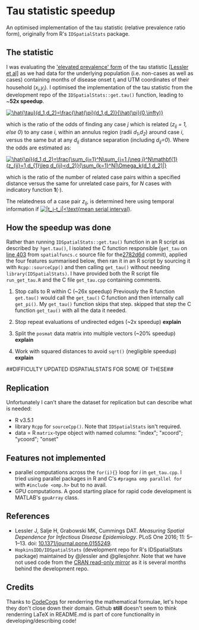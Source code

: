 # Tau statistic speedup
An optimised implementation of the tau statistic (relative prevalence ratio form), originally from R's `IDSpatialStats` package.

## The statistic
I was evaluating the ['elevated prevalence' form](https://journals.plos.org/plosone/article/file?id=10.1371/journal.pone.0155249.s003&type=supplementary#page=6 "Lessler et al. Appendix 5, p6") of the tau statistic [[Lessler et al]](#References) as we had data for the underlying population (i.e. non-cases as well as cases) containing months of disease onset *t<sub>i</sub>* and UTM coordinates of their household (*x<sub>i</sub>*,*y<sub>i</sub>*). I optimised the implementation of the tau statistic from the development repo of the `IDSpatialStats::get.tau()` function, leading to ~**52x speedup**.

<a href="https://www.codecogs.com/eqnedit.php?latex=\hat{\tau}(d_1,d_2)=\frac{\hat{\pi}(d_1,d_2)}{\hat{\pi}(0,\infty)}" target="_blank"><img src="https://latex.codecogs.com/gif.latex?\hat{\tau}(d_1,d_2)=\frac{\hat{\pi}(d_1,d_2)}{\hat{\pi}(0,\infty)}" title="\hat{\tau}(d_1,d_2)=\frac{\hat{\pi}(d_1,d_2)}{\hat{\pi}(0,\infty)}" /></a>

which is the ratio of the odds of finding any case *j* which is related (*z<sub>ij</sub> = 1, else 0*) to any case *i*, within an annulus region (radii *d<sub>1</sub>*,*d<sub>2</sub>*) around case *i*, versus the same but at any *d<sub>ij</sub>* distance separation (including *d<sub>ij</sub>=0*).
Where the odds are estimated as:

<a href="https://www.codecogs.com/eqnedit.php?latex=\hat{\pi}(d_1,d_2)=\frac{\sum_{i=1}^N\sum_{j=1,j\neq&space;i}^N\mathbf{1}(z_{ij}=1,d_{1}\leq&space;d_{ij}<d_2)}{\sum_{k=1}^N|\Omega_k(d_1,d_2)|}" target="_blank"><img src="https://latex.codecogs.com/gif.latex?\hat{\pi}(d_1,d_2)=\frac{\sum_{i=1}^N\sum_{j=1,j\neq&space;i}^N\mathbf{1}(z_{ij}=1,d_{1}\leq&space;d_{ij}<d_2)}{\sum_{k=1}^N|\Omega_k(d_1,d_2)|}" title="\hat{\pi}(d_1,d_2)=\frac{\sum_{i=1}^N\sum_{j=1,j\neq i}^N\mathbf{1}(z_{ij}=1,d_{1}\leq d_{ij}<d_2)}{\sum_{k=1}^N|\Omega_k(d_1,d_2)|}" /></a>

which is the ratio of the number of related case pairs within a specified distance versus the same for unrelated case pairs, for *N* cases with indicatory function **1**(⋅). 

The relatedness of a case pair *z<sub>ij</sub>*, is determined here using temporal information if <a href="https://www.codecogs.com/eqnedit.php?latex=|t_j-t_i|<\text{mean&space;serial&space;interval}" target="_blank"><img src="https://latex.codecogs.com/gif.latex?|t_j-t_i|<\text{mean&space;serial&space;interval}" title="|t_j-t_i|<\text{mean serial interval}" /></a>.

## How the speedup was done
Rather than running `IDSpatialStats::get.tau()` function in an R script as described by `?get.tau()`, I isolated the C function responsible (`get_tau` on [line 403](https://github.com/HopkinsIDD/IDSpatialStats/blob/master/src/spatialfuncs.c) from `spatialfuncs.c` source file for the[2782d6d](https://github.com/HopkinsIDD/IDSpatialStats/commit/2782d6dcc9ee4be9855b5e468ce789425b81d49a "Commit 2782d6d on 17 Dec 2018") commit), applied the four features summarised below, then ran it in an R script by sourcing it with `Rcpp::sourceCpp()` and then calling `get_tau()` without needing `library(IDSpatialStats)`. I have provided both the R script file `run_get_tau.R` and the C file `get_tau.cpp` containing comments.

1. Stop calls to R within C (~26x speedup)
Previously the R function `get.tau()` would call the `get_tau()` C function and then internally call `get_pi()`. My `get_tau()` function skips that step.  skipped that step  the C function `get_tau()` with all the data it needed. 

2. Stop repeat evaluations of undirected edges (~2x speedup)
**explain**
3. Split the `posmat` data matrix into multiple vectors (~20% speedup)
**explain**
4. Work with squared distances to avoid `sqrt()` (negligible speedup)
**explain**

##DIFFICULTY UPDATED IDSPATIALSTATS FOR SOME OF THESE##

## Replication
Unfortunately I can't share the dataset for replication but can describe what is needed:
* R v3.5.1
* library `Rcpp` for `sourceCpp()`. Note that `IDSpatialStats` isn't required.
* data = R `matrix`-type object with named columns: "index"; "xcoord"; "ycoord"; "onset"

## Features not implemented
* parallel computations across the `for(i){}` loop for *i* in `get_tau.cpp`. I tried using parallel packages in R and C's `#pragma omp parallel for` with `#include <omp.h>` but to no avail.
* GPU computations. A good starting place for rapid code development is MATLAB's `gpuArray` class.

## References
*  Lessler J, Salje H, Grabowski MK, Cummings DAT. *Measuring Spatial Dependence for Infectious Disease Epidemiology*. PLoS One 2016; 11: 5–1–13. doi: [10.1371/journal.pone.0155249](https://journals.plos.org/plosone/article?id=10.1371/journal.pone.0155249).
* `HopkinsIDD/IDSpatialStats` (development repo for R's IDSpatialStats package) maintained by @jlessler and @gilesjohnr. Note that we have not used code from the [CRAN read-only mirror](https://github.com/cran/IDSpatialStats) as it is several months behind the development repo.

## Credits
Thanks to [CodeCogs](https://www.codecogs.com/latex/eqneditor.php "CodeCogs LaTeX equation editor, just copy+paste the HTML they provide") for renderring the mathematical formulae, let's hope they don't close down their domain. Github **still** doesn't seem to think renderring LaTeX in README.md is part of core functionality in developing/describing code!
